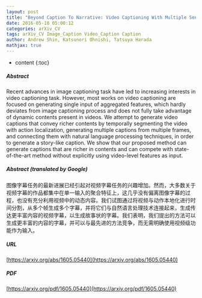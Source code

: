 ```yaml
---
layout: post
title: "Beyond Caption To Narrative: Video Captioning With Multiple Sentences"
date: 2016-05-18 05:00:12
categories: arXiv_CV
tags: arXiv_CV Image_Caption Video_Caption Caption
author: Andrew Shin, Katsunori Ohnishi, Tatsuya Harada
mathjax: true
---
```


* content
{:toc}

##### Abstract
Recent advances in image captioning task have led to increasing interests in video captioning task. However, most works on video captioning are focused on generating single input of aggregated features, which hardly deviates from image captioning process and does not fully take advantage of dynamic contents present in videos. We attempt to generate video captions that convey richer contents by temporally segmenting the video with action localization, generating multiple captions from multiple frames, and connecting them with natural language processing techniques, in order to generate a story-like caption. We show that our proposed method can generate captions that are richer in contents and can compete with state-of-the-art method without explicitly using video-level features as input.

##### Abstract (translated by Google)
图像字幕任务的最新进展已经引起对视频字幕任务的兴趣增加。然而，大多数关于视频字幕的作品都集中在单一输入的聚合特征上，这几乎没有偏离图像字幕的过程，也没有充分利用视频中的动态内容。我们试图通过将视频与动作本地化进行时间分割，从多个帧生成多个字幕，并将它们与自然语言处理技术连接起来，生成传达更丰富内容的视频字幕，以生成故事状的字幕。我们表明，我们提出的方法可以生成更丰富的内容的字幕，并可以与最先进的方法竞争，而无需明确使用视频级功能作为输入。

##### URL
[https://arxiv.org/abs/1605.05440](https://arxiv.org/abs/1605.05440)

##### PDF
[https://arxiv.org/pdf/1605.05440](https://arxiv.org/pdf/1605.05440)

